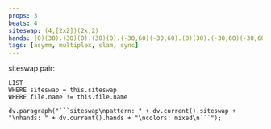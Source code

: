 ```yaml
---
props: 3
beats: 4
siteswap: (4,[2x2])(2x,2)
hands: (0)(30).(30)(0).(30)(0).(-30,60)(-30,60).(0)(30).(-30,60)(-30,60).(30)(0).(0)(30).
tags: [asymm, multiplex, slam, sync]
---
```


siteswap pair:
```dataview
LIST
WHERE siteswap = this.siteswap
WHERE file.name != this.file.name
```
```dataviewjs
dv.paragraph("```siteswap\npattern: " + dv.current().siteswap + "\nhands: " + dv.current().hands + "\ncolors: mixed\n```");
```
